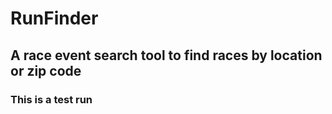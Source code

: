 # RunFinder

## A race event search tool to find races by location or zip code

### This is a test run